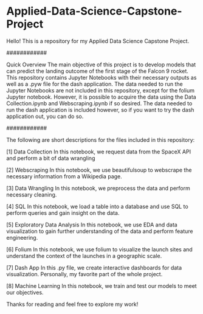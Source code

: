 # Applied-Data-Science-Capstone-Project
Hello! This is a repository for my Applied Data Science Capstone Project. 

############

Quick Overview
The main objective of this project is to develop models that can predict the landing outcome of the first stage of the Falcon 9 rocket. 
This repository contains Jupyter Notebooks with their necessary outputs as well as a .pyw file for the dash application. 
The data needed to run the Jupyter Notebooks are not included in this repository, except for the folium Jupyter notebook.
However, it is possible to acquire the data using the Data Collection.ipynb and Webscraping.ipynb if so desired.
The data needed to run the dash application is included however, so if you want to try the dash application out, you can do so.

############

The following are short descriptions for the files included in this repository:

[1] Data Collection
In this notebook, we request data from the SpaceX API and perform a bit of data wrangling

[2] Webscraping
In this notebook, we use beautifulsoup to webscrape the necessary information from a Wikipedia page.

[3] Data Wrangling
In this notebook, we preprocess the data and perform necessary cleaning.

[4] SQL
In this notebook, we load a table into a database and use SQL to perform queries and gain insight on the data.

[5] Exploratory Data Analysis
In this notebook, we use EDA and data visualization to gain further understanding of the data and perform feature engineering.

[6] Folium
In this notebook, we use folium to visualize the launch sites and understand the context of the launches in a geographic scale.

[7] Dash App
In this .py file, we create interactive dashboards for data visualization. Personally, my favorite part of the whole project.

[8] Machine Learning
In this notebook, we train and test our models to meet our objectives.

Thanks for reading and feel free to explore my work!
